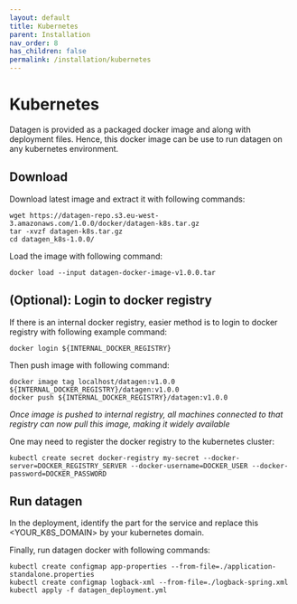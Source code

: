 ```yaml
---
layout: default
title: Kubernetes
parent: Installation
nav_order: 8
has_children: false
permalink: /installation/kubernetes
---
```


# Kubernetes

Datagen is provided as a packaged docker image and along with deployment files.
Hence, this docker image can be use to run datagen on any kubernetes environment.

## Download 

Download latest image and extract it with following commands:

```shell
wget https://datagen-repo.s3.eu-west-3.amazonaws.com/1.0.0/docker/datagen-k8s.tar.gz
tar -xvzf datagen-k8s.tar.gz
cd datagen_k8s-1.0.0/
```

Load the image with following command:

```shell
docker load --input datagen-docker-image-v1.0.0.tar
```

## (Optional): Login to docker registry

If there is an internal docker registry, easier method is to login to docker registry with following example command:

```shell
docker login ${INTERNAL_DOCKER_REGISTRY}
```

Then push image with following command:

```shell
docker image tag localhost/datagen:v1.0.0 ${INTERNAL_DOCKER_REGISTRY}/datagen:v1.0.0
docker push ${INTERNAL_DOCKER_REGISTRY}/datagen:v1.0.0
```

_Once image is pushed to internal registry, all machines connected to that registry can now pull this image, making it widely available_


One may need to register the docker registry to the kubernetes cluster:

```shell
kubectl create secret docker-registry my-secret --docker-server=DOCKER_REGISTRY_SERVER --docker-username=DOCKER_USER --docker-password=DOCKER_PASSWORD
```


## Run datagen

In the deployment, identify the part for the service and replace this <YOUR_K8S_DOMAIN> by your kubernetes domain.

Finally, run datagen docker with following commands:

```shell
kubectl create configmap app-properties --from-file=./application-standalone.properties
kubectl create configmap logback-xml --from-file=./logback-spring.xml
kubectl apply -f datagen_deployment.yml
```